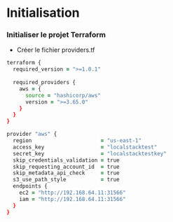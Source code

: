 

# Initialisation

### Initialiser le projet Terraform

- Créer le fichier providers.tf



~~~~~~~~~~~~~~~~~~~~~~~~~~~~~~~~~~~~~~~~~~ {.zsh .numberLines}
terraform {
  required_version = ">=1.0.1"
  
  required_providers {
    aws = {
      source = "hashicorp/aws"
      version = ">=3.65.0"
    }
  }
}

provider "aws" {
  region                      = "us-east-1"
  access_key                  = "localstacktest"
  secret_key                  = "localstacktestkey"
  skip_credentials_validation = true
  skip_requesting_account_id  = true
  skip_metadata_api_check     = true
  s3_use_path_style           = true
  endpoints {
    ec2 = "http://192.168.64.11:31566"
    iam = "http://192.168.64.11:31566"
  }
}
~~~~~~~~~~~~~~~~~~~~~~~~~~~~~~~~~~~~~~~~~~

